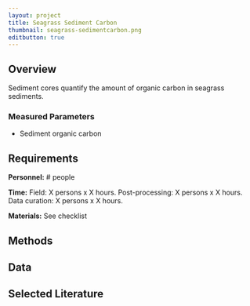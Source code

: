 ```yaml
---
layout: project
title: Seagrass Sediment Carbon
thumbnail: seagrass-sedimentcarbon.png
editbutton: true
---
```


## Overview
Sediment cores quantify the amount of organic carbon in seagrass sediments.

### Measured Parameters
  - Sediment organic carbon

## Requirements
**Personnel:** # people

**Time:**
Field: X persons x X hours.
Post-processing: X persons x X hours.
Data curation:  X persons x X hours.

**Materials:** See checklist

## Methods

## Data

## Selected Literature
